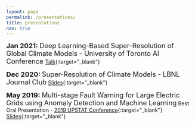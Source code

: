 ```yaml
---
layout: page
permalink: /presentations/
title: presentations
nav: true
---
```

<font size="+1"> <b> Jan 2021: </b> Deep Learning-Based Super-Resolution of Global Climate Models - University of Toronto AI Conference </font>
[Talk](https://youtu.be/rjh0C0lDsWk?t=28133){:target="\_blank"}

<font size="+1"> <b> Dec 2020: </b> Super-Resolution of Climate Models - LBNL Journal Club</font>
[Slides](https://drive.google.com/file/d/1bsqHDbr78zUIZCHvOqTqP8yzafKdgfa-/view?usp=sharing){:target="\_blank"}

<font size="+1"> <b>May 2019: </b> Multi-stage Fault Warning for Large Electric Grids using Anomaly Detection and Machine Learning</font>
Best Oral Presentation - [2019 UPSTAT Conference](https://www.rochester.edu/up-stat/index.html){:target="\_blank"}
<br>
[Slides](https://drive.google.com/file/d/1gLdVFylFItBFt_upTZjglXMqfeg9hnCM/view?usp=sharing){:target="\_blank"}



